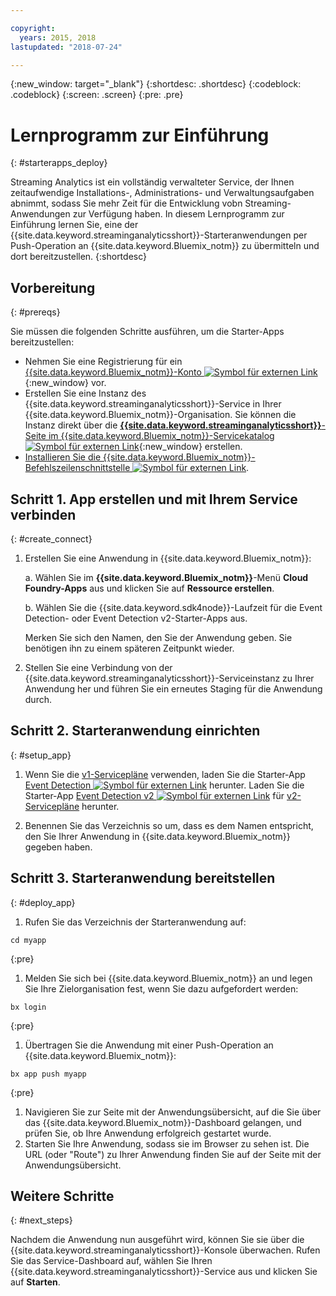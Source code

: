 ```yaml
---

copyright:
  years: 2015, 2018
lastupdated: "2018-07-24"

---
```


<!-- Attribute definitions -->
{:new_window: target="_blank"}
{:shortdesc: .shortdesc}
{:codeblock: .codeblock}
{:screen: .screen}
{:pre: .pre}

# Lernprogramm zur Einführung
{: #starterapps_deploy}

Streaming Analytics ist ein vollständig verwalteter Service, der Ihnen zeitaufwendige Installations-, Administrations- und Verwaltungsaufgaben abnimmt, sodass Sie mehr Zeit für die Entwicklung vobn Streaming-Anwendungen zur Verfügung haben. In diesem Lernprogramm zur Einführung lernen Sie, eine der {{site.data.keyword.streaminganalyticsshort}}-Starteranwendungen per Push-Operation an {{site.data.keyword.Bluemix_notm}} zu übermitteln und dort bereitzustellen.
{:shortdesc}


## Vorbereitung
{: #prereqs}

Sie müssen die folgenden Schritte ausführen, um die Starter-Apps bereitzustellen:

* Nehmen Sie eine Registrierung für ein [{{site.data.keyword.Bluemix_notm}}-Konto ![Symbol für externen Link](../../icons/launch-glyph.svg "Symbol für externen Link")](https://console.{DomainName}/registration){:new_window} vor.
* Erstellen Sie eine Instanz des {{site.data.keyword.streaminganalyticsshort}}-Service in Ihrer {{site.data.keyword.Bluemix_notm}}-Organisation. Sie können die Instanz direkt über die [**{{site.data.keyword.streaminganalyticsshort}}**-Seite im {{site.data.keyword.Bluemix_notm}}-Servicekatalog ![Symbol für externen Link](../../icons/launch-glyph.svg "Symbol für externen Link")](https://console.{DomainName}/catalog/services/streaming-analytics/){:new_window} erstellen.  
* [Installieren Sie die {{site.data.keyword.Bluemix_notm}}-Befehlszeilenschnittstelle ![Symbol für externen Link](../../icons/launch-glyph.svg "Symbol für externen Link")](https://console.{DomainName}/docs/cli/reference/bluemix_cli/get_started.html#getting-started).



## Schritt 1. App erstellen und mit Ihrem Service verbinden
{: #create_connect}

1. Erstellen Sie eine Anwendung in {{site.data.keyword.Bluemix_notm}}:

    a. Wählen Sie im **{{site.data.keyword.Bluemix_notm}}**-Menü **Cloud Foundry-Apps** aus und klicken Sie auf **Ressource erstellen**.

    b. Wählen Sie die {{site.data.keyword.sdk4node}}-Laufzeit für die Event Detection- oder Event Detection v2-Starter-Apps aus.

    Merken Sie sich den Namen, den Sie der Anwendung geben. Sie benötigen ihn zu einem späteren Zeitpunkt wieder.
1. Stellen Sie eine Verbindung von der {{site.data.keyword.streaminganalyticsshort}}-Serviceinstanz zu Ihrer Anwendung her und führen Sie ein erneutes Staging für die Anwendung durch.

## Schritt 2. Starteranwendung einrichten
{: #setup_app}

1. Wenn Sie die [v1-Servicepläne](/docs/services/StreamingAnalytics/service_plans.html) verwenden, laden Sie die Starter-App [Event Detection ![Symbol für externen Link](../../icons/launch-glyph.svg "Symbol für externen Link")](https://streams-github-samples.mybluemix.net/?get=QuickStart/EventDetection) herunter. Laden Sie die Starter-App [Event Detection v2 ![Symbol für externen Link](../../icons/launch-glyph.svg "Symbol für externen Link")](https://streams-github-samples.mybluemix.net/?get=QuickStart%2FBeta201801%2FEventDetectionV2) für [v2-Servicepläne](/docs/services/StreamingAnalytics/service_plans.html) herunter.

1. Benennen Sie das Verzeichnis so um, dass es dem Namen entspricht, den Sie Ihrer Anwendung in {{site.data.keyword.Bluemix_notm}} gegeben haben.

## Schritt 3. Starteranwendung bereitstellen
{: #deploy_app}

1. Rufen Sie das Verzeichnis der Starteranwendung auf:
  <pre><code>cd myapp</code></pre>
  {:pre}

1. Melden Sie sich bei {{site.data.keyword.Bluemix_notm}} an und legen Sie Ihre Zielorganisation fest, wenn Sie dazu aufgefordert werden:
  <pre><code>bx login</code></pre>
  {:pre}

1. Übertragen Sie die Anwendung mit einer Push-Operation an {{site.data.keyword.Bluemix_notm}}:
  <pre><code>bx app push myapp</code></pre>
  {:pre}

1. Navigieren Sie zur Seite mit der Anwendungsübersicht, auf die Sie über das {{site.data.keyword.Bluemix_notm}}-Dashboard gelangen, und prüfen Sie, ob Ihre Anwendung erfolgreich gestartet wurde.
1. Starten Sie Ihre Anwendung, sodass sie im Browser zu sehen ist. Die URL (oder "Route") zu Ihrer Anwendung finden Sie auf der Seite mit der Anwendungsübersicht.

## Weitere Schritte
{: #next_steps}

Nachdem die Anwendung nun ausgeführt wird, können Sie sie über die {{site.data.keyword.streaminganalyticsshort}}-Konsole überwachen. Rufen Sie das Service-Dashboard auf, wählen Sie Ihren {{site.data.keyword.streaminganalyticsshort}}-Service aus und klicken Sie auf **Starten**.
